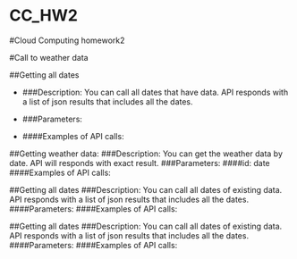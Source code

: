 # CC_HW2
#Cloud Computing homework2

#Call to weather data

##Getting all dates
* ###Description:
You can call all dates that have data. API responds with a list of json results that includes all the dates.
* ###Parameters:

* ####Examples of API calls:


##Getting weather data:
###Description:
You can get the weather data by date. API will responds with exact result.
###Parameters: 
####id: date <YYYYMMDD>
####Examples of API calls:


##Getting all dates
###Description:
You can call all dates of existing data. API responds with a list of json results that includes all the dates.
####Parameters:
####Examples of API calls:


##Getting all dates
###Description:
You can call all dates of existing data. API responds with a list of json results that includes all the dates.
####Parameters:
####Examples of API calls:
